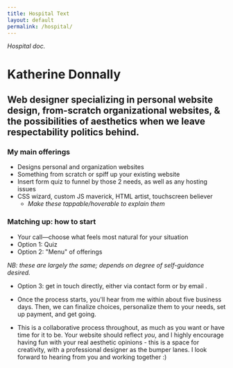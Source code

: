 ```yaml
---
title: Hospital Text
layout: default
permalink: /hospital/
---
```


*Hospital doc.*

# Katherine Donnally

## Web designer specializing in personal website design, from-scratch organizational websites, & the possibilities of aesthetics when we leave respectability politics behind.

### My main offerings

- Designs personal and organization websites
- Something from scratch or spiff up your existing website
- Insert form quiz to funnel by those 2 needs, as well as any hosting issues
- CSS wizard, custom JS maverick, HTML artist, touchscreen believer
	- *Make these tappable/hoverable to explain them*

### Matching up: how to start

- Your call&mdash;choose what feels most natural for your situation
- Option 1: Quiz
- Option 2: "Menu" of offerings

*NB: these are largely the same; depends on degree of self-guidance desired.*

- Option 3: get in touch directly, either via contact form or by email <insert email>.

- Once the process starts, you'll hear from me within about five business days. Then, we can finalize choices, personalize them to your needs, set up payment, and get going.
- This is a collaborative process throughout, as much as you want or have time for it to be. Your website should reflect *you*, and I highly encourage having fun with your real aesthetic opinions - this is a space for creativity, with a professional designer as the bumper lanes. I look forward to hearing from you and working together :)
